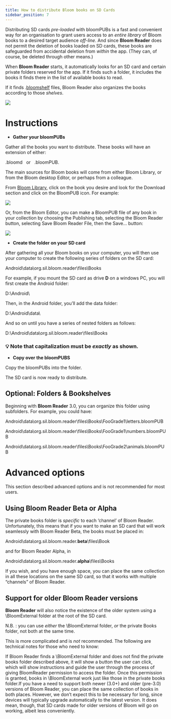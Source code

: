 ```yaml
---
title: How to distribute Bloom books on SD Cards
sidebar_position: 7
---
```



Distributing SD cards _pre-loaded_ with bloomPUBs is a fast and convenient way for an organisation to grant users access to an _entire library_ of Bloom books to a desired target audience _off-line_. And since **Bloom Reader** does not permit the deletion of books loaded on SD cards, these books are safeguarded from accidental deletion from _within_ the app. (They can, of course, be deleted through other means.)

When **Bloom Reader** starts, it automatically looks for an SD card and certain private folders reserved for the app. If it finds such a folder, it includes the books it finds there in the list of available books to read.

If it finds .[bloomshelf](https://docs.google.com/document/u/0/d/1UUvwxJ32W2X5CRgq-TS-1HmPj7gCKH9Y9bxZKbmpdAI/edit) files, Bloom Reader also organizes the books according to those _shelves_.

![](/notion_imgs/703508124.png)

# **Instructions**

- **Gather your bloomPUBs**

Gather all the books you want to distribute. These books will have an extension of either:

.bloomd   or   .bloomPUB.

The main sources for Bloom books will come from either Bloom Library, or from the Bloom desktop Editor, or perhaps from a colleague.

From [Bloom Library](https://bloomlibrary.org/read), click on the book you desire and look for the Download section and click on the BloomPUB icon. For example:

![](/notion_imgs/452718725.png)

Or, from the Bloom Editor, you can make a BloomPUB file of any book in your collection by choosing the Publishing tab, selecting the Bloom Reader button, selecting Save Bloom Reader File, then the Save… button:

![](/notion_imgs/1079617681.png)

- **Create the folder on your SD card**

After gathering all your Bloom books on your computer, you will then use your computer to create the following series of folders on the SD card:

Android\data\org.sil.bloom.reader\files\Books

For example, if you mount the SD card as drive **D** on a windows PC, you will first create the Android folder:

D:\Android\

Then, in the Android folder, you’ll add the data folder:

D:\Android\data\

And so on until you have a series of nested folders as follows:

D:\Android\data\org.sil.bloom.reader\files\Books

### 💡 Note that capitalization must be _exactly_ as shown.

- **Copy over the bloomPUBS**

Copy the bloomPUBs into the folder.

The SD card is now ready to distribute.

## **Optional: Folders & Bookshelves**

Beginning with **Bloom Reader** 3.0, you can organize this folder using subfolders. For example, you could have:

Android\data\org.sil.bloom.reader\files\Books\FooGrade1\letters.bloomPUB

Android\data\org.sil.bloom.reader\files\Books\FooGrade1\numbers.bloomPUB

Android\data\org.sil.bloom.reader\files\Books\FooGrade2\animals.bloomPUB

# **Advanced options**

This section described advanced options and is not recommended for most users.

## **Using Bloom Reader Beta or Alpha**

The private books folder is _specific_ to each ‘channel’ of Bloom Reader. Unfortunately, this means that if you want to make an SD card that will work seamlessly with Bloom Reader Beta, the books must be placed in:

Android\data\org.sil.bloom.reader.**beta**\files\Book

and for Bloom Reader Alpha, in

Android\data\org.sil.bloom.reader.**alpha**\files\Books

If you wish, and you have enough space, you can place the same collection in all these locations on the same SD card, so that it works with multiple “channels” of Bloom Reader.

## **Support for older Bloom Reader versions**

**Bloom Reader** will also notice the existence of the older system using a \BloomExternal folder at the root of the SD card.

N.B. : you can use _either_ the \BloomExternal folder, _or_ the private Books folder, not both at the same time.

This is more complicated and is _not_ recommended. The following are technical notes for those who need to know:

If Bloom Reader finds a \BloomExternal folder and does not find the private books folder described above, it will show a button the user can click, which will show instructions and guide the user through the process of giving BloomReader permission to access the folder. Once this permission is granted, books in \BloomExternal work just like those in the private books folder.If you have a need to support both newer (3.0+) and older (pre-3.0) versions of Bloom Reader, you can place the same collection of books in both places. However, we don’t expect this to be necessary for long, since devices will typically upgrade automatically to the latest version. It does mean, though, that SD cards made for older versions of Bloom will go on working, albeit less conveniently.
